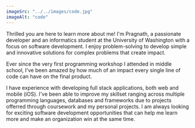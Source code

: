 ```yaml
---
imageSrc: "../../images/code.jpg"
imageAlt: "code"
---
```



Thrilled you are here to learn more about me! I'm Pragnath, a passionate developer and an informatics student at the University of Washington with a focus on software development. I enjoy problem-solving to develop simple and innovative solutions for complex problems that create impact.

Ever since the very first programming workshop I attended in middle school, I've been amazed by how much of an impact every single line of code can have on the final product.

I have experience with developing full stack applications, both web and mobile (iOS). I've been able to improve my skillset ranging across multiple programming languages, databases and frameworks due to projects offerred through coursework and my personal projects. I am always looking for exciting software development opportunities that can help me learn more and make an organization win at the same time.